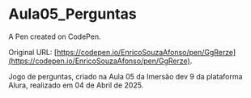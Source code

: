 # Aula05_Perguntas

A Pen created on CodePen.

Original URL: [https://codepen.io/EnricoSouzaAfonso/pen/GgRerze](https://codepen.io/EnricoSouzaAfonso/pen/GgRerze).

Jogo de perguntas, criado na Aula 05 da Imersão dev 9 da plataforma Alura, realizado em 04 de Abril de 2025.

